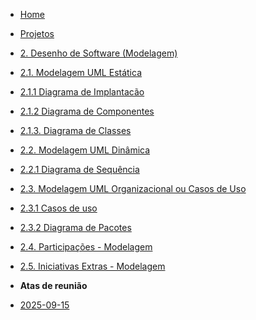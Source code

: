 <!-- docs/_sidebar.md -->


- [Home](/docs)
- [Projetos](/docs/Projeto/Projeto.md)

 - [2. Desenho de Software (Modelagem)](Modelagem/2.Modelagem.md)
  - [2.1. Modelagem UML Estática](/Modelagem/2.1.ModelagemEstatica.md)
   - [2.1.1 Diagrama de Implantacão](/Modelagem/2.1.1.DiagramaDeImplantacao.md)
   - [2.1.2 Diagrama de Componentes ](/Modelagem/2.1.2.DiagramaDeComponentes.md)
   - [2.1.3. Diagrama de Classes](./Modelagem/2.1.3.DiagramaDeClassesUML.md)
  - [2.2. Modelagem UML Dinâmica](/docs/Modelagem/2.2.ModelagemDinamica.md)
   - [2.2.1 Diagrama de Sequência](/Modelagem/2.2.1.DiagramaDeSequencia.md)
  - [2.3. Modelagem UML Organizacional ou Casos de Uso](/docs/Modelagem/2.3.ModelagemOrganizacionalCasosDeUso.md)
   - [2.3.1 Casos de uso](/Modelagem/2.3.1.CasosDeUso.md)
   - [2.3.2 Diagrama de Pacotes](/Modelagem/2.3.1.DiagramaDePacotes.md)
  - [2.4. Participações - Modelagem](/docs/Modelagem/2.4.ParticipacoesModelagem.md)
  - [2.5. Iniciativas Extras - Modelagem](/docs/Modelagem/2.5.IniciativasExtras.md)

 - **Atas de reunião**
  - [2025-09-15](./Atas/2025-09-15.md)
